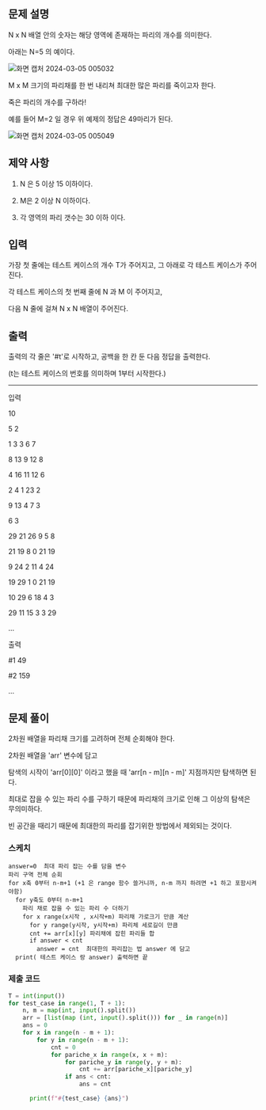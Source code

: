 ## 문제 설명
N x N 배열 안의 숫자는 해당 영역에 존재하는 파리의 개수를 의미한다.

아래는 N=5 의 예이다.
 

![화면 캡처 2024-03-05 005032](https://github.com/kngslbm/study/assets/148850117/428e2b08-c000-44a2-b7fe-d00ac1a9662a)


M x M 크기의 파리채를 한 번 내리쳐 최대한 많은 파리를 죽이고자 한다.

죽은 파리의 개수를 구하라!

예를 들어 M=2 일 경우 위 예제의 정답은 49마리가 된다.
 
![화면 캡처 2024-03-05 005049](https://github.com/kngslbm/study/assets/148850117/41d39ce4-202c-4152-a0de-c2d9954559d1)


## 제약 사항

1. N 은 5 이상 15 이하이다.

2. M은 2 이상 N 이하이다.

3. 각 영역의 파리 갯수는 30 이하 이다.


## 입력

가장 첫 줄에는 테스트 케이스의 개수 T가 주어지고, 그 아래로 각 테스트 케이스가 주어진다.

각 테스트 케이스의 첫 번째 줄에 N 과 M 이 주어지고,

다음 N 줄에 걸쳐 N x N 배열이 주어진다.


## 출력

출력의 각 줄은 '#t'로 시작하고, 공백을 한 칸 둔 다음 정답을 출력한다.

(t는 테스트 케이스의 번호를 의미하며 1부터 시작한다.)


---
입력

10

5 2

1 3 3 6 7

8 13 9 12 8

4 16 11 12 6

2 4 1 23 2

9 13 4 7 3

6 3

29 21 26 9 5 8

21 19 8 0 21 19

9 24 2 11 4 24

19 29 1 0 21 19

10 29 6 18 4 3

29 11 15 3 3 29

...


출력

#1 49

#2 159

...


## 문제 풀이 

2차원 배열을 파리채 크기를 고려하며 전체 순회해야 한다.

2차원 배열을 'arr' 변수에 담고

탐색의 시작이 'arr[0][0]' 이라고 했을 때 'arr[n - m][n - m]' 지점까지만 탐색하면 된다.

최대로 잡을 수 있는 파리 수를 구하기 때문에 파리채의 크기로 인해 그 이상의 탐색은 무의미하다.

빈 공간을 때리기 때문에 최대한의 파리를 잡기위한 방법에서 제외되는 것이다.

### 스케치
```
answer=0  최대 파리 잡는 수를 담을 변수
파리 구역 전체 순회
for x축 0부터 n-m+1 (+1 은 range 함수 쓸거니까, n-m 까지 하려면 +1 하고 포함시켜야함)
  for y축도 0부터 n-m+1
    파리 채로 잡을 수 있는 파리 수 더하기
    for x range(x시작 , x시작+m) 파리채 가로크기 만큼 계산
      for y range(y시작, y시작+m) 파리체 세로길이 만큼
      cnt += arr[x][y] 파리채에 잡힌 파리들 합
      if answer < cnt
        answer = cnt  최대한의 파리잡는 법 answer 에 담고
  print( 테스트 케이스 랑 answer) 출력하면 끝
```

### 제출 코드

```py
T = int(input())
for test_case in range(1, T + 1):
    n, m = map(int, input().split())
    arr = [list(map (int, input().split())) for _ in range(n)]
    ans = 0
    for x in range(n - m + 1):
        for y in range(n - m + 1):
            cnt = 0
            for pariche_x in range(x, x + m):
                for pariche_y in range(y, y + m):
                    cnt += arr[pariche_x][pariche_y]
                if ans < cnt:
                    ans = cnt

	  print(f"#{test_case} {ans}")
```
